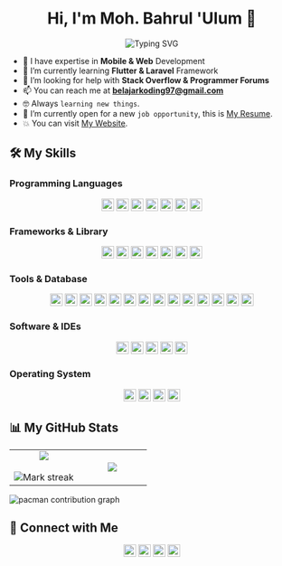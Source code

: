 <h1 align="center">Hi, I'm Moh. Bahrul 'Ulum 👋</h1>
<p align="center" href="https://git.io/typing-svg"><img src="https://readme-typing-svg.herokuapp.com?font=Fira+Code&size=24&pause=1000&color=1BDCFF&center=true&vCenter=true&width=435&lines=Welcome+to+my+GitHub+Profile!;I'm+a+Software+Engineer;Mobile+%26+Web+Developer" alt="Typing SVG"/></p>

- 🧛 I have expertise in **Mobile & Web** Development
- 🌱 I’m currently learning **Flutter & Laravel** Framework
- 👯 I’m looking for help with **Stack Overflow & Programmer Forums**
- 📫 You can reach me at **belajarkoding97@gmail.com**
- :nerd_face: Always `learning new things`.
- :thinking: I’m currently open for a new `job opportunity`, this is [My Resume](#).
- :boom: You can visit [My Website](#).

<!-- ###

<picture>
  <source media="(prefers-color-scheme: dark)" srcset="https://raw.githubusercontent.com/ulumdev/ulumdev/output/pacman-contribution-graph-dark.svg">
  <source media="(prefers-color-scheme: light)" srcset="https://raw.githubusercontent.com/ulumdev/ulumdev/output/pacman-contribution-graph.svg">
  <img alt="pacman contribution graph" src="https://raw.githubusercontent.com/ulumdev/ulumdev/output/pacman-contribution-graph.svg">
</picture> -->

## 🛠️ My Skills

### Programming Languages

<div align="center">
  <img src="https://img.shields.io/badge/Dart-0175C2?style=plastic&logo=dart&logoColor=white" height="22px"/>
  <img src="https://img.shields.io/badge/Kotlin-B125EA?style=plastic&logo=kotlin&logoColor=white" height="22px"/>
  <img alt="Java" src="https://img.shields.io/badge/Java-%23007396.svg?style=plastic&logo=java&logoColor=white" height="22px">
  <img src="https://img.shields.io/badge/-PHP-6363ff?style=plastic&logo=php&logoColor=ffffff" height="22px">
  <img src = "https://img.shields.io/badge/-HTML5-E34F26?style=plastic&logo=html5&logoColor=white" height="22px"/> 
  <img src = "https://img.shields.io/badge/-CSS3-1572B6?style=plastic&logo=css3&logoColor=white" height="22px"/>
  <img src="https://img.shields.io/badge/-JavaScript-eed718?style=plastic&logo=javascript&logoColor=ffffff" height="22px"/>
</div>

### Frameworks & Library

<div align="center">
  <img src="https://img.shields.io/badge/Flutter-02569B?style=plastic&logo=flutter&logoColor=white" height="22px"/>
  <img src="https://img.shields.io/badge/Jetpack%20Compose-4285F4?style=plastic&logo=Jetpack%20Compose&logoColor=white" height="22px"/>
  <img src="http://img.shields.io/badge/-Laravel-ff3c00?style=plastic&logo=laravel&logoColor=white" height="22px"/> 
  <img src="https://img.shields.io/badge/-Bootstrap-563D7C?style=plastic&logo=bootstrap&logoColor=white" height="22px"/>
  <img src="https://img.shields.io/badge/firebase-ffca28?style=plastic&logo=firebase&logoColor=black" height="22px"/>
  <img src="https://img.shields.io/badge/Font_Awesome-339AF0?style=plastic&logo=fontawesome&logoColor=white" height="22px"/>
  <img src="https://img.shields.io/badge/Material%20UI-007FFF?style=plastic&logo=mui&logoColor=white" height="22px"/>
</div>

### Tools & Database

<div align="center">
  <img src="https://img.shields.io/badge/MySQL-005C84?style=plastic&logo=mysql&logoColor=white" height="22px"/>
  <img src="https://img.shields.io/badge/Sqlite-003B57?style=plastic&logo=sqlite&logoColor=white" height="22px"/>
  <img src="https://img.shields.io/badge/phpmyadmin-6C78AF?style=plastic&logo=phpmyadmin&logoColor=white" height="22px"/>
  <img src="http://img.shields.io/badge/-Laragon-429aff?style=plastic&logo=laragon&logoColor=white" height="22px"/>
  <img src="https://img.shields.io/badge/-XAMPP-ff9900?style=plastic&logo=xampp&logoColor=white" height="22px"/>
  <img src="https://img.shields.io/badge/Apache-D22128?style=plastic&logo=Apache&logoColor=white" height="22px"/>
  <img src="https://img.shields.io/badge/Nginx-009639?style=plastic&logo=nginx&logoColor=white" height="22px"/>
  <img src="https://img.shields.io/badge/ngrok-140648?style=plastic&logo=Ngrok&logoColor=white" height="22px"/>
  <img src="https://img.shields.io/badge/Composer-885630?style=plastic&logo=Composer&logoColor=white" height="22px"/>
  <img alt="Git" src="https://img.shields.io/badge/Git%20-%23F05033.svg?style=pplastic&logo=git&logoColor=white" height="22px">
  <img src="https://img.shields.io/badge/Postman-FF6C37?style=plastic&logo=Postman&logoColor=white" height="22px"/>
  <img alt="JSON" img src="https://img.shields.io/badge/json-%23000000.svg?style=plastic&logo=json&logoColor=white" height="22px">
  <img src="https://img.shields.io/badge/gradle-02303A?style=plastic&logo=gradle&logoColor=white" height="22px"/>
  <img src="https://img.shields.io/badge/OpenJDK-ED8B00?style=plastic&logo=openjdk&logoColor=white" height="22px"/>
</div>

### Software & IDEs

<div align="center">
<img alt="Visual Studio Code" src="https://img.shields.io/badge/Visual%20Studio%20Code-0078d7.svg?style=plastic&logo=visual-studio-code&logoColor=white" height="22px">
<img src="https://img.shields.io/badge/Android_Studio-3DDC84?style=plastic&logo=android-studio&logoColor=white" height="22px"/>
<img src="https://img.shields.io/badge/IntelliJ_IDEA-000000.svg?style=plastic&logo=intellij-idea&logoColor=white" height="22px"/>
<img src="https://img.shields.io/badge/Notepad++-90E59A.svg?style=plastic&logo=notepad%2B%2B&logoColor=black" height="22px"/>
<img src="https://img.shields.io/badge/sublime_text-%23575757.svg?&style=plastic&logo=sublime-text&logoColor=important" height="22px"/>
</div>

### Operating System

<div align="center">
<img src="https://img.shields.io/badge/Windows-0078D6?style=plastic&logo=windows&logoColor=white" height="22px"/>
<img src="https://img.shields.io/badge/Linux-FCC624?style=plastic&logo=linux&logoColor=black" height="22px"/>
<img src="https://img.shields.io/badge/Ubuntu-E95420?style=plastic&logo=ubuntu&logoColor=white" height="22px"/>
<img src="https://img.shields.io/badge/Android-3DDC84?style=plastic&logo=android&logoColor=white" height="22px"/>
</div>

## 📊 My GitHub Stats

<table align="center" border="0">
<tr border="none">
<td width="50%" align="center" border="0">
  <img  align="center"  src="https://github-readme-stats.vercel.app/api?username=ulumdev&theme=algolia&show_icons=true&count_private=true" />
  <br></br>
  <img  title="🔥 Get streak stats for your profile at git.io/streak-stats" alt="Mark streak" src="https://github-readme-streak-stats.herokuapp.com/?user=ulumdev&theme=algolia" /> 
</td>
<td width="50%" align="center" border="0">
  <img  align="center"  src="https://github-readme-stats.anuraghazra1.vercel.app/api/top-langs/?username=ulumdev&theme=algolia&hide_border=false&no-bg=true&no-frame=true&langs_count=6"/>
</td>
</tr>
</table>

<picture>
  <source media="(prefers-color-scheme: dark)" srcset="https://raw.githubusercontent.com/ulumdev/ulumdev/output/pacman-contribution-graph-dark.svg">
  <source media="(prefers-color-scheme: light)" srcset="https://raw.githubusercontent.com/ulumdev/ulumdev/output/pacman-contribution-graph.svg">
  <img alt="pacman contribution graph" src="https://raw.githubusercontent.com/ulumdev/ulumdev/output/pacman-contribution-graph.svg">
</picture>

## 🤝 Connect with Me

<p align="center">
    <a href="https://github.com/ulumdev/" target="blank"><img src="https://img.shields.io/badge/GitHub-100000?style=plastic&logo=github&logoColor=white" alt="GitHub" height="22px"/></a>
    <a href="https://www.instagram.com/ulumbahrul_15/" target="blank"><img src="https://img.shields.io/badge/Instagram-E4405F?style=plastic&logo=instagram&logoColor=white" height="22px"/></a>
    <a href="https://www.linkedin.com/in/moh-bahrul-ulum-463177355/" target="blank"><img src="https://img.shields.io/badge/LinkedIn-0077B5?style=plastic&logo=linkedin&logoColor=white" height="22px"/></a>
    <!-- <a href=""><img src="https://img.shields.io/static/v1?message=Discord&logo=discord&label=&color=7289DA&logoColor=white&labelColor=&style=plastic" alt="discord logo" height="22px"/></a> -->
    <a href="mailto:belajarkoding97@gmail.com"><img src="https://img.shields.io/static/v1?message=Gmail&logo=gmail&label=&color=D14836&logoColor=white&labelColor=&style=plastic" alt="gmail logo" height="22px"/></a>
    <!-- <a href=""><img src="" height="22px"/></a>
    <a href=""><img src="" height="22px"/></a>
    <a href=""><img src="" height="22px"/></a> -->
</p>
